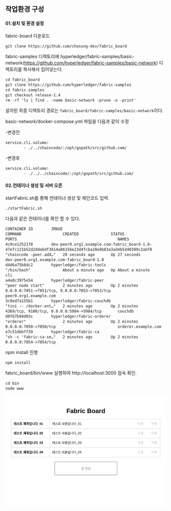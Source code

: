 ## 작업환경 구성

#### 01.설치 및 환경 설정

fabric-board 다운로드

```
git clone https://github.com/chosung-dev/fabric_board
```

fabric-samples 디렉토리에 hyperledger/fabric-samples/basic-network(https://github.com/hyperledger/fabric-samples/basic-network) 디렉토리를 복사해서 집어넣는다. 
```
cd fabric_board
git clone https://github.com/hyperledger/fabric-samples
cd fabric-samples
git checkout release-1.4
rm -rf 'ls | find . -name basic-network -prune -o -print'
```
설치된 최종 디렉토리 경로는 `fabric_board/fabric-samples/basic-network`이다.

basic-network/docker-compose.yml 파일을 다음과 같이 수정

 -변경전

```
service.cli.volume:
		- ./../chaincode/:/opt/gopath/src/github.com/
```

 -변경후

```
service.cli.volume:
		- ./../../chaincode/:/opt/gopath/src/github.com/
```



#### 02.컨테이너 생성 및 서버 오픈

startFabric.sh를 통해 컨테이너 생성 및 체인코드 입력.

```
./startFabric.sh
```

다음과 같은 컨테이너를 확인 할 수 있다.

```
CONTAINER ID        IMAGE                                                                                                          COMMAND                  CREATED              STATUS              PORTS                                            NAMES
4c9ce1252178        dev-peer0.org1.example.com-fabric_board-1.0-47efc121b52d2ddebdf3614a86156e23d4fcba28e8b83a3ad4b5d40389c2abf8   "chaincode -peer.add…"   28 seconds ago       Up 27 seconds                                                        dev-peer0.org1.example.com-fabric_board-1.0
d4d6a75b8dc2        hyperledger/fabric-tools                                                                                       "/bin/bash"              About a minute ago   Up About a minute                                                    cli
a4a8c3975e54        hyperledger/fabric-peer                                                                                        "peer node start"        2 minutes ago        Up 2 minutes        0.0.0.0:7051->7051/tcp, 0.0.0.0:7053->7053/tcp   peer0.org1.example.com
3c9ed7a155b1        hyperledger/fabric-couchdb                                                                                     "tini -- /docker-ent…"   2 minutes ago        Up 2 minutes        4369/tcp, 9100/tcp, 0.0.0.0:5984->5984/tcp       couchdb
d0f67b94d03c        hyperledger/fabric-orderer                                                                                     "orderer"                2 minutes ago        Up 2 minutes        0.0.0.0:7050->7050/tcp                           orderer.example.com
e7c51dbbff39        hyperledger/fabric-ca                                                                                          "sh -c 'fabric-ca-se…"   2 minutes ago        Up 2 minutes        0.0.0.0:7054->7054/tcp
```

npm install 진행

```
npm install
```

fabric_board/bin/www 실행하여 http://localhost:3000 접속 확인.
```
cd bin
node www
```

![readmeImage01.png](./readmeImage/readmeImage01.png)
